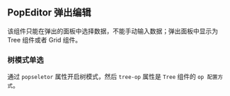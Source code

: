 <div class="demo-header">
<p class="overviewicon">
  <span class="wapi-tips-popeditor"/>
</p>

## PopEditor 弹出编辑

<nova-uxlink widget-name="Popeditor"></nova-uxlink>

该组件只能在弹出的面板中选择数据，不能手动输入数据；弹出面板中显示为 Tree 组件或者 Grid 组件。
</div>

### 树模式单选

通过 `popseletor` 属性开启树模式，然后 `tree-op` 属性是 `Tree` 组件的 `op 配置方式`。

<nova-demo-view link="popeditor/single-select-radio"></nova-demo-view>

<br>
